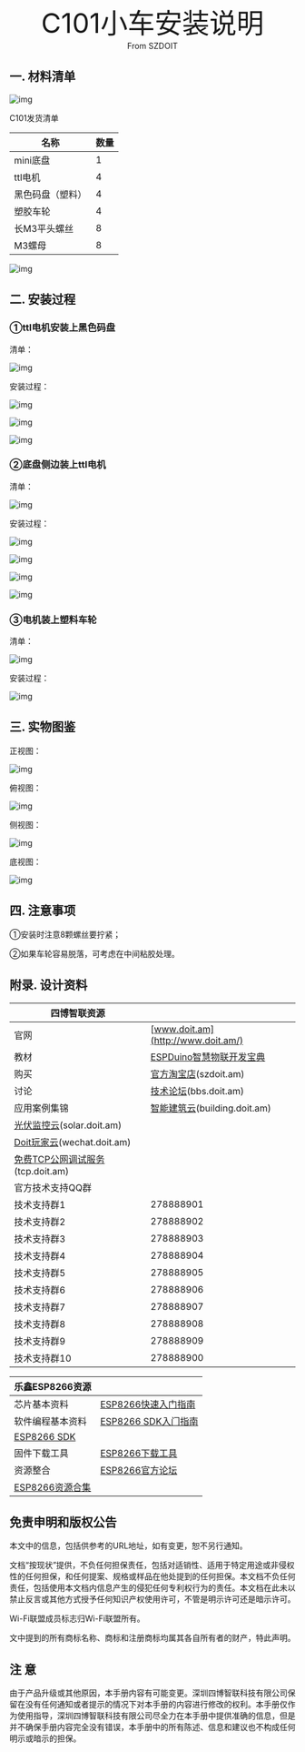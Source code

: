 <center><font size=10> C101小车安装说明 </center></font>
<center> From SZDOIT</center>

## 一. 材料清单

![img](https://github.com/SmartArduino/zhdocs/raw/master/zhSmartCAR/C_Series/C101/wps1.png) 

C101发货清单

| 名称             | 数量 |
| ---------------- | ---- |
| mini底盘         | 1    |
| ttl电机          | 4    |
| 黑色码盘（塑料） | 4    |
| 塑胶车轮         | 4    |
| 长M3平头螺丝     | 8    |
| M3螺母           | 8    |

![img](https://github.com/SmartArduino/zhdocs/raw/master/zhSmartCAR/C_Series/C101/wps2.png) 

## 二. 安装过程

### ①ttl电机安装上黑色码盘

清单：

![img](https://github.com/SmartArduino/zhdocs/raw/master/zhSmartCAR/C_Series/C101/wps3.png) 

安装过程：

![img](https://github.com/SmartArduino/zhdocs/raw/master/zhSmartCAR/C_Series/C101/wps4.png) 

![img](https://github.com/SmartArduino/zhdocs/raw/master/zhSmartCAR/C_Series/C101/wps5.png) 

![img](https://github.com/SmartArduino/zhdocs/raw/master/zhSmartCAR/C_Series/C101/wps6.png) 

### ②底盘侧边装上ttl电机

清单：

![img](https://github.com/SmartArduino/zhdocs/raw/master/zhSmartCAR/C_Series/C101/wps7.png) 

安装过程：

![img](https://github.com/SmartArduino/zhdocs/raw/master/zhSmartCAR/C_Series/C101/wps8.png) 

![img](https://github.com/SmartArduino/zhdocs/raw/master/zhSmartCAR/C_Series/C101/wps9.png) 

![img](https://github.com/SmartArduino/zhdocs/raw/master/zhSmartCAR/C_Series/C101/wps10.png) 

![img](https://github.com/SmartArduino/zhdocs/raw/master/zhSmartCAR/C_Series/C101/wps11.png) 

### ③电机装上塑料车轮

清单：

![img](https://github.com/SmartArduino/zhdocs/raw/master/zhSmartCAR/C_Series/C101/wps12.png) 

安装过程：

![img](https://github.com/SmartArduino/zhdocs/raw/master/zhSmartCAR/C_Series/C101/wps13.png) 

## 三. 实物图鉴

正视图：

![img](https://github.com/SmartArduino/zhdocs/raw/master/zhSmartCAR/C_Series/C101/wps14.png) 

俯视图：

![img](https://github.com/SmartArduino/zhdocs/raw/master/zhSmartCAR/C_Series/C101/wps15.png) 

侧视图：

![img](https://github.com/SmartArduino/zhdocs/raw/master/zhSmartCAR/C_Series/C101/wps16.png) 

底视图：

![img](https://github.com/SmartArduino/zhdocs/raw/master/zhSmartCAR/C_Series/C101/wps17.png) 



## 四. 注意事项

①安装时注意8颗螺丝要拧紧；

②如果车轮容易脱落，可考虑在中间粘胶处理。



## 附录. 设计资料

| 四博智联资源                                           |                                                              |
| ------------------------------------------------------ | ------------------------------------------------------------ |
| 官网                                                   | [www.doit.am](http://www.doit.am/)                           |
| 教材                                                   | [ESPDuino智慧物联开发宝典](https://item.taobao.com/item.htm?spm=a1z10.3-c.w4002-7420449993.9.Bgp1Ll&id=520583000610) |
| 购买                                                   | [官方淘宝店](https://szdoit.taobao.com/)(szdoit.am)          |
| 讨论                                                   | [技术论坛](http://bbs.doit.am/forum.php)(bbs.doit.am)        |
| 应用案例集锦                                           | [智能建筑云](http://building.doit.am)(building.doit.am)      |
| [光伏监控云](http://solar.doit.am)(solar.doit.am)      |                                                              |
| [Doit玩家云](http://wechat.doit.am)(wechat.doit.am)    |                                                              |
| [免费TCP公网调试服务](http://tcp.doit.am)(tcp.doit.am) |                                                              |
| 官方技术支持QQ群                                       |                                                              |
| 技术支持群1                                            | 278888901                                                    |
| 技术支持群2                                            | 278888902                                                    |
| 技术支持群3                                            | 278888903                                                    |
| 技术支持群4                                            | 278888904                                                    |
| 技术支持群5                                            | 278888905                                                    |
| 技术支持群6                                            | 278888906                                                    |
| 技术支持群7                                            | 278888907                                                    |
| 技术支持群8                                            | 278888908                                                    |
| 技术支持群9                                            | 278888909                                                    |
| 技术支持群10                                           | 278888900                                                    |

 

| 乐鑫ESP8266资源                                              |                                                              |
| ------------------------------------------------------------ | ------------------------------------------------------------ |
| 芯片基本资料                                                 | [ESP8266快速入门指南](http://espressif.com/sites/default/files/documentation/esp8266_quick_start_guide_cn.pdf) |
| 软件编程基本资料                                             | [ESP8266 SDK⼊⻔指南](http://espressif.com/sites/default/files/documentation/2a-esp8266-sdk_getting_started_guide_cn.pdf) |
| [ESP8266 SDK](http://www.espressif.com/zh-hans/support/download/sdks-demos?keys=&field_type_tid[]=14) |                                                              |
| 固件下载工具                                                 | [ESP8266下载⼯具](http://www.espressif.com/zh-hans/support/download/other-tools?keys=&field_type_tid[]=14) |
| 资源整合                                                     | [ESP8266官⽅论坛](http://bbs.espressif.com/)                 |
| [ESP8266资源合集](http://www.espressif.com/zh-hans/products/hardware/esp8266ex/resources) |                                                              |

 

## 免责申明和版权公告

本文中的信息，包括供参考的URL地址，如有变更，恕不另行通知。 

文档“按现状”提供，不负任何担保责任，包括对适销性、适用于特定用途或非侵权性的任何担保，和任何提案、规格或样品在他处提到的任何担保。本文档不负任何责任，包括使用本文档内信息产生的侵犯任何专利权行为的责任。本文档在此未以禁止反言或其他方式授予任何知识产权使用许可，不管是明示许可还是暗示许可。 

Wi-Fi联盟成员标志归Wi-Fi联盟所有。

文中提到的所有商标名称、商标和注册商标均属其各自所有者的财产，特此声明。

## 注 意

由于产品升级或其他原因，本手册内容有可能变更。深圳四博智联科技有限公司保留在没有任何通知或者提示的情况下对本手册的内容进行修改的权利。本手册仅作为使用指导，深圳四博智联科技有限公司尽全力在本手册中提供准确的信息，但是并不确保手册内容完全没有错误，本手册中的所有陈述、信息和建议也不构成任何明示或暗示的担保。

 